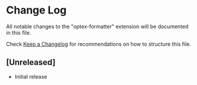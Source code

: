 # Change Log

All notable changes to the "optex-formatter" extension will be documented in this file.

Check [Keep a Changelog](http://keepachangelog.com/) for recommendations on how to structure this file.

## [Unreleased]

- Initial release